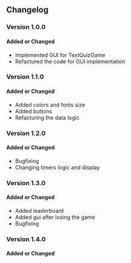 ## Changelog

### Version 1.0.0
#### Added or Changed
- Implemented GUI for TextQuizGame
- Refactured the code for GUI implementation

### Version 1.1.0
#### Added or Changed
- Added colors and fonts size
- Added buttons
- Refacturing the data logic

### Version 1.2.0
#### Added or Changed
- Bugfixing
- Changing timers logic and display

### Version 1.3.0
#### Added or Changed
- Added leaderboard
- Added gui after losing the game
- Bugfixing

### Version 1.4.0
#### Added or Changed

